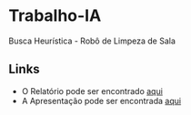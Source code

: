 # Trabalho-IA
Busca Heurística - Robô de Limpeza de Sala 

## Links
* O Relatório pode ser encontrado [aqui]([https://docs.google.com/document/d/1zADVjgssjNr5UxX-r1yM_Dd920ziavbHV3QeUMe84Nc/edit?usp=sharing](https://docs.google.com/document/d/1khfaEIUcWlTwNH7YxlN2JnXubhPXSRlLOFdRBmw60Zs/edit?usp=sharing))
* A Apresentação pode ser encontrada [aqui](https://docs.google.com/presentation/d/16WAiHOZCSLWqtxThVgdTz_sN3QkA_izi93XGIGnG1JI/edit?usp=sharing) 
